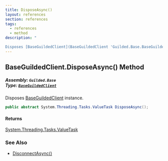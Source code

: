 ```yaml
---
title: DisposeAsync()
layout: references
section: references
tags:
  - references
  - method
description: "

Disposes [BaseGuildedClient](BaseGuildedClient 'Guilded.Base.BaseGuildedClient') instance."
---
```


## BaseGuildedClient.DisposeAsync() Method
##### **Assembly:** `Guilded.Base`<br/>**Type:** [`BaseGuildedClient`](BaseGuildedClient 'Guilded.Base.BaseGuildedClient')

Disposes [BaseGuildedClient](BaseGuildedClient 'Guilded.Base.BaseGuildedClient') instance.

```csharp
public abstract System.Threading.Tasks.ValueTask DisposeAsync();
```

#### Returns
[System.Threading.Tasks.ValueTask](https://docs.microsoft.com/en-us/dotnet/api/System.Threading.Tasks.ValueTask 'System.Threading.Tasks.ValueTask')

### See Also
- [DisconnectAsync()](BaseGuildedClient.DisconnectAsync() 'Guilded.Base.BaseGuildedClient.DisconnectAsync()')